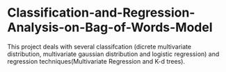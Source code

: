 # Classification-and-Regression-Analysis-on-Bag-of-Words-Model
This project deals with several classifcation (dicrete multivariate distribution, multivariate gaussian distribution and logistic regression) and regression techniques(Multivariate Regression and K-d trees).
